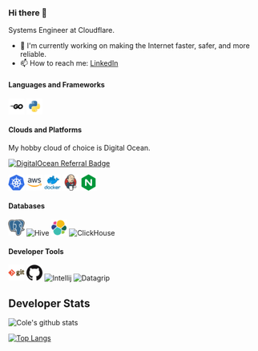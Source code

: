 ### Hi there 👋


Systems Engineer at Cloudflare.

- 🔨 I'm currently working on making the Internet faster, safer, and more reliable.
- 📫 How to reach me: [LinkedIn](https://linkedin.com/in/cole-mackenzie)

#### Languages and Frameworks

<p align="left">
<img alt="Go" width="32px" src="https://raw.githubusercontent.com/github/explore/80688e429a7d4ef2fca1e82350fe8e3517d3494d/topics/go/go.png" />
<img alt="Python" width="32px" src="https://raw.githubusercontent.com/github/explore/80688e429a7d4ef2fca1e82350fe8e3517d3494d/topics/python/python.png" />
<!-- <img alt="Java" width="32px" src="https://raw.githubusercontent.com/github/explore/80688e429a7d4ef2fca1e82350fe8e3517d3494d/topics/java/java.png" /> -->
<!-- <img alt="Kotlin" width="32px" src="https://raw.githubusercontent.com/github/explore/80688e429a7d4ef2fca1e82350fe8e3517d3494d/topics/kotlin/kotlin.png" /> -->
<!-- <img alt="Spring" width="32px" src="https://raw.githubusercontent.com/github/explore/70eccce2b1618a3f84296e11ff86d368cac91d46/topics/spring/spring.png"/> -->
</p>

#### Clouds and Platforms

My hobby cloud of choice is Digital Ocean.

[![DigitalOcean Referral Badge](https://web-platforms.sfo2.digitaloceanspaces.com/WWW/Badge%202.svg)](https://www.digitalocean.com/?refcode=6710fbd9c145&utm_campaign=Referral_Invite&utm_medium=Referral_Program&utm_source=badge)

<p align="left">
<img alt="K8s" width="32px" src="https://raw.githubusercontent.com/github/explore/70eccce2b1618a3f84296e11ff86d368cac91d46/topics/kubernetes/kubernetes.png"/>
<img alt="AWS" width="32px" src="https://raw.githubusercontent.com/github/explore/70eccce2b1618a3f84296e11ff86d368cac91d46/topics/aws/aws.png"/> 
<img alt="Docker" width="32px" src="https://raw.githubusercontent.com/github/explore/70eccce2b1618a3f84296e11ff86d368cac91d46/topics/docker/docker.png"/> 
<img alt="Jenkins" width="32px" src="https://raw.githubusercontent.com/github/explore/70eccce2b1618a3f84296e11ff86d368cac91d46/topics/jenkins/jenkins.png"/>
<img alt="Nginx" width="32px" src="https://raw.githubusercontent.com/github/explore/70eccce2b1618a3f84296e11ff86d368cac91d46/topics/nginx/nginx.png"/>
</p>

#### Databases

<p align="left">
<!-- <img alt="MySQL" width="32px" src="https://raw.githubusercontent.com/github/explore/80688e429a7d4ef2fca1e82350fe8e3517d3494d/topics/mysql/mysql.png" /> -->
<img alt="PostgreSQL" width="32px" src="https://raw.githubusercontent.com/github/explore/80688e429a7d4ef2fca1e82350fe8e3517d3494d/topics/postgresql/postgresql.png" />
<img alt="Hive" width="32px" src="https://upload.wikimedia.org/wikipedia/commons/b/bb/Apache_Hive_logo.svg" />
<img alt="Elasticsearch" width="32px" src="https://raw.githubusercontent.com/github/explore/70eccce2b1618a3f84296e11ff86d368cac91d46/topics/elasticsearch/elasticsearch.png" />
<img alt="ClickHouse" width="32px" src="https://upload.wikimedia.org/wikipedia/commons/thumb/0/0e/Clickhouse.png/440px-Clickhouse.png" />
</p>

#### Developer Tools

<p align="left">
<img alt="Git" width="32px" src="https://raw.githubusercontent.com/github/explore/80688e429a7d4ef2fca1e82350fe8e3517d3494d/topics/git/git.png" />
<img alt="GitHub" width="32px" src="https://raw.githubusercontent.com/github/explore/78df643247d429f6cc873026c0622819ad797942/topics/github/github.png" />
<img alt="Intellij" width="32px" src="https://cdn.iconscout.com/icon/free/png-512/intellij-idea-569199.png" />
<img alt="Datagrip" width="32px" src="https://resources.jetbrains.com/storage/products/datagrip/img/meta/datagrip_logo_300x300.png" />
<!-- <img alt="Gradle" width="32px" src="https://raw.githubusercontent.com/github/explore/78df643247d429f6cc873026c0622819ad797942/topics/gradle/gradle.png" /> -->
<!-- <img alt="Maven" width="32px" src="https://raw.githubusercontent.com/github/explore/78df643247d429f6cc873026c0622819ad797942/topics/maven/maven.png" /> -->
</p>

## Developer Stats

![Cole's github stats](https://github-readme-stats.vercel.app/api?username=cmackenzie1&show_icons=true)


[![Top Langs](https://github-readme-stats.vercel.app/api/top-langs/?username=cmackenzie1&hide=html,jupyter%20notebook)](https://github.com/anuraghazra/github-readme-stats)
